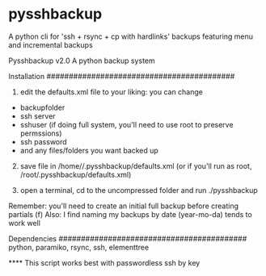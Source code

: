 pysshbackup
===========

A python cli for 'ssh + rsync + cp with hardlinks' backups featuring menu and incremental backups

 Pysshbackup v2.0
   A python backup system

Installation
##########################################

1) edit the defaults.xml file to your liking: you can change
  * backupfolder
  * ssh server
  * sshuser (if doing full system, you'll need to use root to preserve permssions)
  * ssh password
  * and any files/folders you want backed up

2) save file in /home/<user>/.pysshbackup/defaults.xml (or if you'll run as root, /root/.pysshbackup/defaults.xml)

3) open a terminal, cd to the uncompressed folder and run ./pysshbackup

Remember: you'll need to create an initial full backup before creating partials (f)
Also: I find naming my backups by date (year-mo-da) tends to work well

Dependencies
##########################################
python, paramiko, rsync, ssh, elementtree


**** This script works best with passwordless ssh by key
